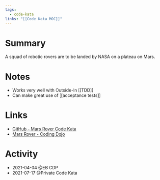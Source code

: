 ```yaml
---
tags:
  - code-kata
links: "[[Code Kata MOC]]"
---
```

# Summary

A squad of robotic rovers are to be landed by NASA on a plateau on Mars.

# Notes

- Works very well with Outside-In [[TDD]]
- Can make great use of [[acceptance tests]]

# Links

- [GitHub - Mars Rover Code Kata](https://github.com/Laguna1989/CodeKata_MarsRover)
- [Mars Rover - Coding Dojo](https://codingdojo.org/kata/mars-rover/)

# Activity

- 2021-04-04 @EB CDP
- 2021-07-17 @Private Code Kata
